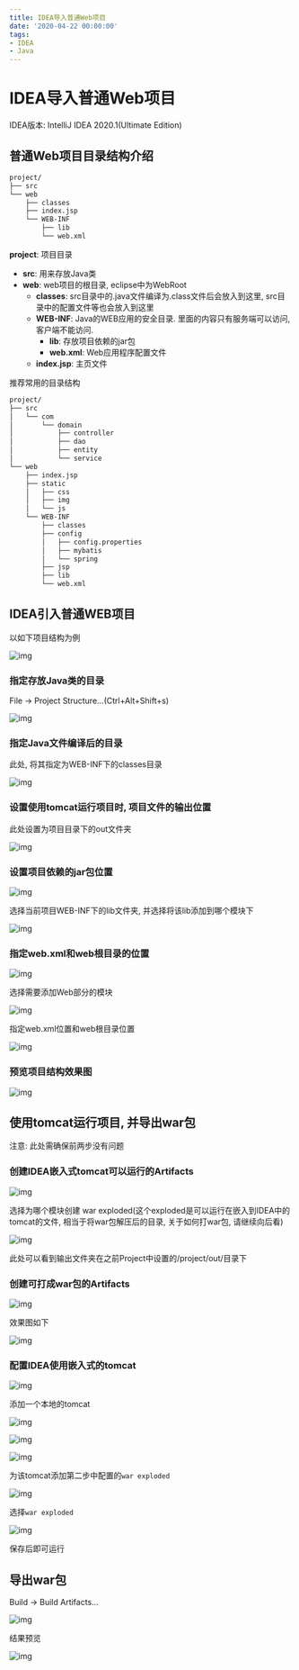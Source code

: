 ```yaml
---
title: IDEA导入普通Web项目
date: '2020-04-22 00:00:00'
tags:
- IDEA
- Java
---
```


# IDEA导入普通Web项目

IDEA版本: IntelliJ IDEA 2020.1(Ultimate Edition)

## 普通Web项目目录结构介绍

```bash
project/
├── src
└── web
    ├── classes
    ├── index.jsp
    └── WEB-INF
        ├── lib
        └── web.xml
```

**project**: 项目目录

- **src**: 用来存放Java类
- **web**: web项目的根目录, eclipse中为WebRoot
  - **classes**: src目录中的.java文件编译为.class文件后会放入到这里, src目录中的配置文件等也会放入到这里
  - **WEB-INF**: Java的WEB应用的安全目录. 里面的内容只有服务端可以访问, 客户端不能访问.
    - **lib**: 存放项目依赖的jar包
    - **web.xml**: Web应用程序配置文件
  - **index.jsp**: 主页文件

推荐常用的目录结构

```bash
project/
├── src
│   └── com
│       └── domain
│           ├── controller
│           ├── dao
│           ├── entity
│           └── service
└── web
    ├── index.jsp
    ├── static
    │   ├── css
    │   ├── img
    │   └── js
    └── WEB-INF
        ├── classes
        ├── config
        │   ├── config.properties
        │   ├── mybatis
        │   └── spring
        ├── jsp
        ├── lib
        └── web.xml
```

## IDEA引入普通WEB项目

以如下项目结构为例

![img](https://gitee.com/swang-harbin/pic-bed/raw/master/images/2021/20210222152733.png)

### 指定存放Java类的目录

File -> Project Structure...(Ctrl+Alt+Shift+s)

![img](https://gitee.com/swang-harbin/pic-bed/raw/master/images/2021/20210222152753.png)

### 指定Java文件编译后的目录

此处, 将其指定为WEB-INF下的classes目录

![img](https://gitee.com/swang-harbin/pic-bed/raw/master/images/2021/20210222152809.png)

### 设置使用tomcat运行项目时, 项目文件的输出位置

此处设置为项目目录下的out文件夹

![img](https://gitee.com/swang-harbin/pic-bed/raw/master/images/2021/20210222152859.png)

### 设置项目依赖的jar包位置

![img](https://gitee.com/swang-harbin/pic-bed/raw/master/images/2021/20210222152932.png)

选择当前项目WEB-INF下的lib文件夹, 并选择将该lib添加到哪个模块下

![img](https://gitee.com/swang-harbin/pic-bed/raw/master/images/2021/20210222152951.png)

### 指定web.xml和web根目录的位置

![img](https://gitee.com/swang-harbin/pic-bed/raw/master/images/2021/20210222153004.png)

选择需要添加Web部分的模块

![img](https://gitee.com/swang-harbin/pic-bed/raw/master/images/2021/20210222153019.png)

指定web.xml位置和web根目录位置

![img](https://gitee.com/swang-harbin/pic-bed/raw/master/images/2021/20210222153033.png)

### 预览项目结构效果图

![img](https://gitee.com/swang-harbin/pic-bed/raw/master/images/2021/20210222153047.png)

## 使用tomcat运行项目, 并导出war包

注意: 此处需确保前两步没有问题

### 创建IDEA嵌入式tomcat可以运行的Artifacts

![img](https://gitee.com/swang-harbin/pic-bed/raw/master/images/2021/20210222153104.png)

选择为哪个模块创建 war exploded(这个exploded是可以运行在嵌入到IDEA中的tomcat的文件, 相当于将war包解压后的目录, 关于如何打war包, 请继续向后看)

![img](https://gitee.com/swang-harbin/pic-bed/raw/master/images/2021/20210222153119.png)

此处可以看到输出文件夹在之前Project中设置的/project/out/目录下

### 创建可打成war包的Artifacts

![img](https://gitee.com/swang-harbin/pic-bed/raw/master/images/2021/20210222153146.png)

效果图如下

![img](https://gitee.com/swang-harbin/pic-bed/raw/master/images/2021/20210222153207.png)

### 配置IDEA使用嵌入式的tomcat

![img](https://gitee.com/swang-harbin/pic-bed/raw/master/images/2021/20210222153221.png)

添加一个本地的tomcat

![img](https://gitee.com/swang-harbin/pic-bed/raw/master/images/2021/20210222153234.png)

![img](https://gitee.com/swang-harbin/pic-bed/raw/master/images/2021/20210222153247.png)

![img](https://gitee.com/swang-harbin/pic-bed/raw/master/images/2021/20210222153301.png)

为该tomcat添加第二步中配置的`war exploded`

![img](https://gitee.com/swang-harbin/pic-bed/raw/master/images/2021/20210222153315.png)

选择`war exploded`

![img](https://gitee.com/swang-harbin/pic-bed/raw/master/images/2021/20210222153332.png)

保存后即可运行

## 导出war包

Build -> Build Artifacts...

![img](https://gitee.com/swang-harbin/pic-bed/raw/master/images/2021/20210222153350.png)

结果预览

![img](https://gitee.com/swang-harbin/pic-bed/raw/master/images/2021/20210222153404.png)
